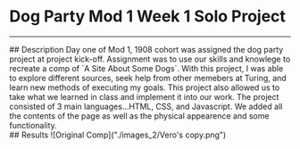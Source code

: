# Dog Party Mod 1 Week 1 Solo Project
<hr>
## Description 
Day one of Mod 1, 1908 cohort was assigned the dog party project at project kick-off. Assignment was to use our skills
and knowlege to recreate a comp of `A Site About Some Dogs`. With this project, I was able to explore different sources,
seek help from other memebers at Turing, and learn new methods of executing my goals. This project also allowed us to 
take what we learned in class and implement it into our work. The project consisted of 3 main languages...HTML, CSS, and
Javascript. We added all the contents of the page as well as the physical appearence and some functionality. 
<br>
## Results
![Original Comp]("./images_2/Vero's copy.png")
